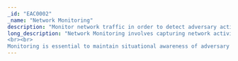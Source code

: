 ```yaml
---
_id: "EAC0002"
_name: "Network Monitoring"
description: "Monitor network traffic in order to detect adversary activity."
long_description: "Network Monitoring involves capturing network activity data, including capturing server, firewall, and other relevant logs. A defender can send this data to a centralized collection location for further analysis. This analysis can be automated or manual. In either case, a defender can use Network Monitoring to identify anomalous traffic patterns, large or unexpected data transfers, and other activity that may reveal the presence of an adversary. 
<br><br>
Monitoring is essential to maintain situational awareness of adversary activities to ensure operational safety and make progress towards the defender's goals. Careful pre-operational planning should be done to properly instrument the engagement environment to ensure that all key network traffic is collected. Some use cases of network monitoring include detecting unexpected outbound traffic, systems establishing connections using encapsulated protocols, and known adversary C2 protocols."
---
```

